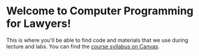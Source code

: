 # Welcome to Computer Programming for Lawyers!
This is where you'll be able to find code and materials that we use during lecture and labs. You can find the [course syllabus on Canvas](https://georgetown.instructure.com/courses/195784/assignments/syllabus).
